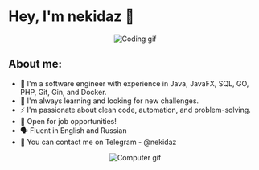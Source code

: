# Hey, I'm nekidaz 👋

<p align="center">
  <img src="https://github.com/nekidaz/nekidaz/blob/main/assets/coding.gif" alt="Coding gif" />
</p>

## About me:

- 🔭 I'm a software engineer with experience in Java, JavaFX, SQL, GO, PHP, Git, Gin, and Docker.
- 🌱 I'm always learning and looking for new challenges.
- ⚡️ I'm passionate about clean code, automation, and problem-solving.
- 👤 Open for job opportunities!
- 🗣 Fluent in English and Russian
- 📱 You can contact me on Telegram - @nekidaz

<p align="center">
  <img src="https://github.com/nekidaz/nekidaz/blob/main/assets/computer.gif" alt="Computer gif" />
</p>

